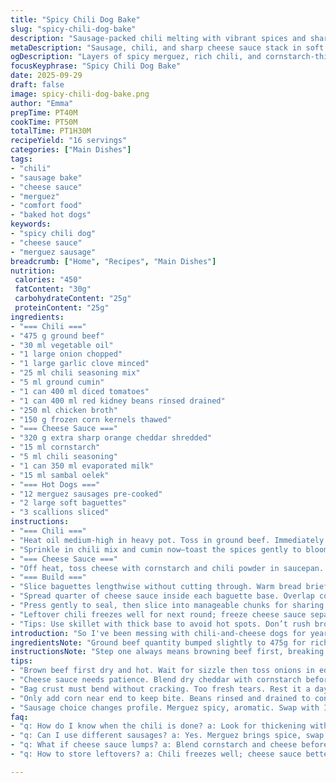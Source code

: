 ```yaml
---
title: "Spicy Chili Dog Bake"
slug: "spicy-chili-dog-bake"
description: "Sausage-packed chili melting with vibrant spices and sharp cheese sauce smothered in tender baguettes. Ground beef browned with onions and garlic, simmered with cumin and chili seasoning, stewing tomatoes, beans, corn – layers of heft and texture. Cheese sauce thickened with cornstarch, melded with evaporated milk and sambal oelek for a punch. Merguez sausages seared, spicy and juicy, nestled in soft baguettes, then drenched in chili and cheese, topped with crisp green onions. A messy, satisfying sharing meal built for bold appetites and hands-on eating."
metaDescription: "Sausage, chili, and sharp cheese sauce stack in soft baguettes. Merguez or spicy swaps, layered textures, deep caramelized onion, and toasted spices for layers."
ogDescription: "Layers of spicy merguez, rich chili, and cornstarch-thickened cheddar sauce in soft baguettes. Crunch scallions, hands-on messy build, snack with punch and depth."
focusKeyphrase: "Spicy Chili Dog Bake"
date: 2025-09-29
draft: false
image: spicy-chili-dog-bake.png
author: "Emma"
prepTime: PT40M
cookTime: PT50M
totalTime: PT1H30M
recipeYield: "16 servings"
categories: ["Main Dishes"]
tags:
- "chili"
- "sausage bake"
- "cheese sauce"
- "merguez"
- "comfort food"
- "baked hot dogs"
keywords:
- "spicy chili dog"
- "cheese sauce"
- "merguez sausage"
breadcrumb: ["Home", "Recipes", "Main Dishes"]
nutrition: 
 calories: "450"
 fatContent: "30g"
 carbohydrateContent: "25g"
 proteinContent: "25g"
ingredients:
- "=== Chili ==="
- "475 g ground beef"
- "30 ml vegetable oil"
- "1 large onion chopped"
- "1 large garlic clove minced"
- "25 ml chili seasoning mix"
- "5 ml ground cumin"
- "1 can 400 ml diced tomatoes"
- "1 can 400 ml red kidney beans rinsed drained"
- "250 ml chicken broth"
- "150 g frozen corn kernels thawed"
- "=== Cheese Sauce ==="
- "320 g extra sharp orange cheddar shredded"
- "15 ml cornstarch"
- "5 ml chili seasoning"
- "1 can 350 ml evaporated milk"
- "15 ml sambal oelek"
- "=== Hot Dogs ==="
- "12 merguez sausages pre-cooked"
- "2 large soft baguettes"
- "3 scallions sliced"
instructions:
- "=== Chili ==="
- "Heat oil medium-high in heavy pot. Toss in ground beef. Immediately start breaking up meat with wooden spoon. Hear that sizzle? That’s fat rendering, shows beef is dry enough to brown, not steam. When meat starts browning unevenly, drop onion and garlic in. Stir. Wait until onion edges turn translucent then golden curled. If you smell bitter, onions overheated. Lower heat then. Salt and pepper here. Watch as mixture thickens, juices evaporate, smells deepen."
- "Sprinkle in chili mix and cumin now—toast the spices gently to bloom oils. Pour in tomatoes, beans, broth; stir. Bring to simmer not boil—tiny bubbles across surface, not rolling. After 5 min, add corn, stir to combine. Let simmer another 18 minutes uncovered. Sauce will darken, thicken, bubble sounds will slow. Skim any excess fat if floating. Reserve warm."
- "=== Cheese Sauce ==="
- "Off heat, toss cheese with cornstarch and chili powder in saucepan. Blend well before pouring in evaporated milk steadily while whisking to avoid lumps. Add sambal oelek for heat—don’t skip, ties flavors. Warm over medium while whisking continuously, scrape bottom and sides often to prevent scorching. Can hear gentle simmer when ready, approximately 9–12 minutes. Thickness should coat spoon, sauce clings, silky but not stiff. Remove from stove promptly to avoid curdling."
- "=== Build ==="
- "Slice baguettes lengthwise without cutting through. Warm bread briefly on grill or oven until soft but sturdy."
- "Spread quarter of cheese sauce inside each baguette base. Overlap cooked merguez sausages snugly, juicy bursts expected while eating. Spoon chili over sausages, cover with remaining cheese sauce. Sprinkle scallions on top for crunch and freshness."
- "Press gently to seal, then slice into manageable chunks for sharing. Serve immediately or wrap and reheat at low temp."
- "Leftover chili freezes well for next round; freeze cheese sauce separately to maintain smoothness. Merguez can be swapped for spicy Italian sausages or bratwurst depending on mood; mild? Use smoked paprika instead of chili powder."
- "Tips: Use skillet with thick base to avoid hot spots. Don’t rush browning onions—they build depth. Over-thick cheese sauce can be loosened with splash milk, reheat slow to avoid separation. When cutting baguettes, use serrated knife and saw gently for neat edges."
introduction: "So I've been messing with chili-and-cheese dogs for years. The combo's messy but satisfying. Use merguez for that kick or switch up sausages, whatever. Must get the beef browning right—don't steam it or it turns mushy and pale. That sizzle sound? Golden signal. Then the onions. Wait for edges to caramelize, slight crunch inside. Garlic drops in after. Spices toasted separately can taste flat, so add them to hot fat with meat and veggies. Chili thickens with time. Corn adds pop, beans heft. Cheese sauce? Not just melted cheese but a proper roux-like thickener with cornstarch in here, no lumps, plus sambal oelek, that little bite. The bread should be pliable; too fresh and it tears—let it rest a day or warm gently. Slice into chunks for hands-on fun. Perfect for a crowd or lazy weekend grub. Remember, smells and textures tell you more than clocks."
ingredientsNote: "Ground beef quantity bumped slightly to 475g for richer chili. Oil stays at two tablespoons but vegetable or light olive oil works well—don’t use heavy oils, they mask flavor. Onion size increased for more sweetness; the garlic clove made a little bigger, easier to mince finely. Swapped precise chili seasoning brand for mix of chili powder, smoked paprika, and cayenne—makes it personal. Beans from 398 ml can adjusted to 400 ml just for ease, same with tomatoes. Frozen corn works but fresh adds crunch and brightness if available. For cheese, extra sharp cheddar punches flavor up—mild cheddar dulls sauce. Cornstarch amount exacted for reliable thickening. Sambal oelek essential for heat layer; swap with sriracha if you lack it but expect different flavor. Baguettes need soft crust; old crusty ones tear and don’t fold. Scallions add mild freshness, swap with thin-sliced red onion if preferred. Merguez sausages awarded star here for spicy perfume; substitute with chorizo or Italian sausage for varied results."
instructionsNote: "Step one always means browning beef first, breaking it apart asap to avoid clumps and steaming. Watch and listen for sizzling fat, clear sign of drying meat surface. Adding onions after initial beef color achieved prevents sogginess. Garlic after onions soften. Salt pepper from start but always adjust later; spices weigh heavily. Let the pot bubble softly—too much heat yields over-reduction or burnt bottom. Stir occasionally—not constantly—to allow chili to thicken. Use wooden spoon for better tactile feedback. Cheese sauce demands patience; whisk thoroughly while heating slowly so cornstarch disperses and cheese melts evenly; stop when sauce thickly coats spoon but isn’t rubbery. Do not let sauce boil aggressively to avoid graininess. Bread warming does more than soften; sets shape for filling so it doesn’t leak chili. Assemble hot dogs in that order for structure—cheese base seals bread, sausages next, chili layers in, cheese topping melts atop and holds everything together. Finish with fresh scallions for balance. Cut with serrated knife using a gentle sawing motion to prevent squashing bun. This assembly holds better if served promptly, but can be kept warm under tented foil. Best eaten messy with hands. This method learned after frustrating failed attempts with soggy buns and broken hotdogs."
tips:
- "Brown beef first dry and hot. Wait for sizzle then toss onions in edges turning translucent but with curls not soggy. Garlic only after onions soften. Layer spices onto fat not raw. Toast spice oils in warmed fat, not burnt. Timing here key for flavor depth."
- "Cheese sauce needs patience. Blend dry cheddar with cornstarch before milk. Pour milk slow while whisking to dodge lumps. Medium heat only, scrape sides bottom often. Listen for soft simmer, 9 to 12 mins. Watch color and texture closely. Stops thick but flows."
- "Bag crust must bend without cracking. Too fresh tears. Rest it a day or warm gently before slicing. Serrated knife, slow saw. Don’t press or mash bread, keep fluffy integrity to hold sauce and chili. Bread softness balances chili moisture."
- "Only add corn near end to keep bite. Beans rinsed and drained to control salt and bulk. Chili simmers low with occasional stirs. Watch bubbles, not furious boil. Skim excess fats if floating for cleaner finish. Heat control crucial, avoid drying out chili too fast."
- "Sausage choice changes profile. Merguez spicy, aromatic. Swap with Italian or bratwurst for milder or smoky touch. Sambal oelek key in sauce, swaps sriracha but expect shift in heat and flavor. Fresh scallions top for crunch, can sub thin red onion but different. Assemble hot dogs immediately for best hold."
faq:
- "q: How do I know when the chili is done? a: Look for thickening with slower bubble sounds. Darkening color, aroma deepens. Corn and beans added later keep freshness. Skim fat if visible floating. Should coat spoon not run watery."
- "q: Can I use different sausages? a: Yes. Merguez brings spice, swap bratwurst or Italian for flavor shift. Adjust chili heat if milder sausage used. Sausage precooked recommended; ensures juicy bites without extra cooking time."
- "q: What if cheese sauce lumps? a: Blend cornstarch and cheese before milk. Whisk constantly adding milk slowly on medium heat. Scrape pan often. Stop heating once sauce coats spoon but semi-fluid. Too hot or rushing causes graininess or separation."
- "q: How to store leftovers? a: Chili freezes well; cheese sauce better separate then thaw gently, whisk to reblend. Sausages should be kept cold. Bread stores separately, rewarm before assembly to avoid soggy buns. Wrap chili tight to retain moisture, avoid freezer burn."

---
```

